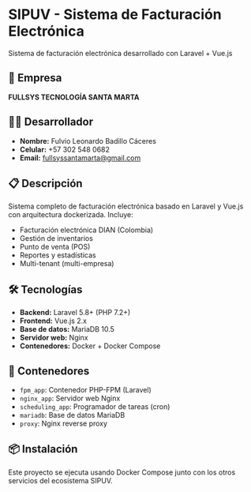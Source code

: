 # SIPUV - Sistema de Facturación Electrónica

Sistema de facturación electrónica desarrollado con Laravel + Vue.js

## 🏢 Empresa
**FULLSYS TECNOLOGÍA SANTA MARTA**

## 👨‍💻 Desarrollador
- **Nombre:** Fulvio Leonardo Badillo Cáceres
- **Celular:** +57 302 548 0682
- **Email:** fullsyssantamarta@gmail.com

## 📋 Descripción
Sistema completo de facturación electrónica basado en Laravel y Vue.js con arquitectura dockerizada. Incluye:
- Facturación electrónica DIAN (Colombia)
- Gestión de inventarios
- Punto de venta (POS)
- Reportes y estadísticas
- Multi-tenant (multi-empresa)

## 🛠️ Tecnologías
- **Backend:** Laravel 5.8+ (PHP 7.2+)
- **Frontend:** Vue.js 2.x
- **Base de datos:** MariaDB 10.5
- **Servidor web:** Nginx
- **Contenedores:** Docker + Docker Compose

## 🐳 Contenedores
- `fpm_app`: Contenedor PHP-FPM (Laravel)
- `nginx_app`: Servidor web Nginx
- `scheduling_app`: Programador de tareas (cron)
- `mariadb`: Base de datos MariaDB
- `proxy`: Nginx reverse proxy

## 📦 Instalación
Este proyecto se ejecuta usando Docker Compose junto con los otros servicios del ecosistema SIPUV.
